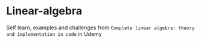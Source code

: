 # Linear-algebra
Self learn, examples and challenges from `Complete linear algebra: theory and implementation in code` in Udemy
